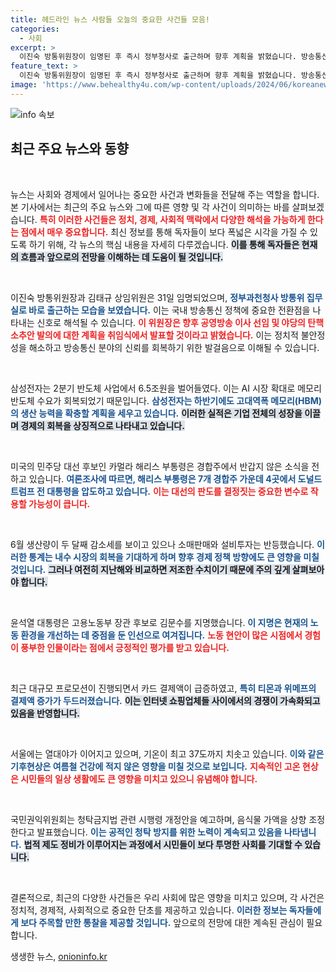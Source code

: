```yaml
---
title: 헤드라인 뉴스 사람들 오늘의 중요한 사건들 모음!
categories:
  - 사회
excerpt: >
  이진숙 방통위원장이 임명된 후 즉시 정부청사로 출근하며 향후 계획을 밝혔습니다. 방송통신 정책 변화가 기대되는 가운데, 공영방송 이사 선임 의결과 야당의 탄핵소추안 대응에 대한 관심이 집중되고 있습니다.
feature_text: >
  이진숙 방통위원장이 임명된 후 즉시 정부청사로 출근하며 향후 계획을 밝혔습니다. 방송통신 정책 변화가 기대되는 가운데, 공영방송 이사 선임 의결과 야당의 탄핵소추안 대응에 대한 관심이 집중되고 있습니다.
image: 'https://www.behealthy4u.com/wp-content/uploads/2024/06/koreanews.jpg'
---
```


<p><img src="https://www.behealthy4u.com/wp-content/uploads/2024/06/koreanews.jpg" alt="info 속보" /></p>

<h2 data-ke-size="size26">최근 주요 뉴스와 동향</h2>

<p data-ke-size="size16">&nbsp;</p>

<p>뉴스는 사회와 경제에서 일어나는 중요한 사건과 변화들을 전달해 주는 역할을 합니다. 본 기사에서는 최근의 주요 뉴스와 그에 따른 영향 및 각 사건이 의미하는 바를 살펴보겠습니다. <b><span style="color: #ee2323;">특히 이러한 사건들은 정치, 경제, 사회적 맥락에서 다양한 해석을 가능하게 한다는 점에서 매우 중요합니다.</span></b> 최신 정보를 통해 독자들이 보다 폭넓은 시각을 가질 수 있도록 하기 위해, 각 뉴스의 핵심 내용을 자세히 다루겠습니다. <b><span style="background-color: #21538527;">이를 통해 독자들은 현재의 흐름과 앞으로의 전망을 이해하는 데 도움이 될 것입니다.</span></b></p>

<p data-ke-size="size16">&nbsp;</p>

<p>이진숙 방통위원장과 김태규 상임위원은 31일 임명되었으며, <b><span style="color: #1a5490;">정부과천청사 방통위 집무실로 바로 출근하는 모습을 보였습니다.</span></b> 이는 국내 방송통신 정책에 중요한 전환점을 나타내는 신호로 해석될 수 있습니다. <b><span style="color: #ee2323;">이 위원장은 향후 공영방송 이사 선임 및 야당의 탄핵소추안 발의에 대한 계획을 취임식에서 발표할 것이라고 밝혔습니다.</span></b> 이는 정치적 불안정성을 해소하고 방송통신 분야의 신뢰를 회복하기 위한 발걸음으로 이해될 수 있습니다.</p>

<p data-ke-size="size16">&nbsp;</p>

<p>삼성전자는 2분기 반도체 사업에서 6.5조원을 벌어들였다. 이는 AI 시장 확대로 메모리 반도체 수요가 회복되었기 때문입니다. <b><span style="color: #1a5490;">삼성전자는 하반기에도 고대역폭 메모리(HBM)의 생산 능력을 확충할 계획을 세우고 있습니다.</span></b> <b><span style="background-color: #21538527;">이러한 실적은 기업 전체의 성장을 이끌며 경제의 회복을 상징적으로 나타내고 있습니다.</span></b></p>

<p data-ke-size="size16">&nbsp;</p>

<p>미국의 민주당 대선 후보인 카멀라 해리스 부통령은 경합주에서 반갑지 않은 소식을 전하고 있습니다. <b><span style="color: #1a5490;">여론조사에 따르면, 해리스 부통령은 7개 경합주 가운데 4곳에서 도널드 트럼프 전 대통령을 압도하고 있습니다.</span></b> <b><span style="color: #ee2323;">이는 대선의 판도를 결정짓는 중요한 변수로 작용할 가능성이 큽니다.</span></b> </p>

<p data-ke-size="size16">&nbsp;</p>

<p>6월 생산량이 두 달째 감소세를 보이고 있으나 소매판매와 설비투자는 반등했습니다. <b><span style="color: #1a5490;">이러한 통계는 내수 시장의 회복을 기대하게 하며 향후 경제 정책 방향에도 큰 영향을 미칠 것입니다.</span></b> <b><span style="background-color: #21538527;">그러나 여전히 지난해와 비교하면 저조한 수치이기 때문에 주의 깊게 살펴보아야 합니다.</span></b></p>

<p data-ke-size="size16">&nbsp;</p>

<p>윤석열 대통령은 고용노동부 장관 후보로 김문수를 지명했습니다. <b><span style="color: #1a5490;">이 지명은 현재의 노동 환경을 개선하는 데 중점을 둔 인선으로 여겨집니다.</span></b> <b><span style="color: #ee2323;">노동 현안이 많은 시점에서 경험이 풍부한 인물이라는 점에서 긍정적인 평가를 받고 있습니다.</span></b></p>

<p data-ke-size="size16">&nbsp;</p>

<p>최근 대규모 프로모션이 진행되면서 카드 결제액이 급증하였고, <b><span style="color: #1a5490;">특히 티몬과 위메프의 결제액 증가가 두드러졌습니다.</span></b> <b><span style="background-color: #21538527;">이는 인터넷 쇼핑업체들 사이에서의 경쟁이 가속화되고 있음을 반영합니다.</span></b></p>

<p data-ke-size="size16">&nbsp;</p>

<p>서울에는 열대야가 이어지고 있으며, 기온이 최고 37도까지 치솟고 있습니다. <b><span style="color: #1a5490;">이와 같은 기후현상은 여름철 건강에 적지 않은 영향을 미칠 것으로 보입니다.</span></b> <b><span style="color: #ee2323;">지속적인 고온 현상은 시민들의 일상 생활에도 큰 영향을 미치고 있으니 유념해야 합니다.</span></b></p>

<p data-ke-size="size16">&nbsp;</p>

<p>국민권익위원회는 청탁금지법 관련 시행령 개정안을 예고하며, 음식물 가액을 상향 조정한다고 발표했습니다. <b><span style="color: #1a5490;">이는 공적인 청탁 방지를 위한 노력이 계속되고 있음을 나타냅니다.</span></b> <b><span style="background-color: #21538527;">법적 제도 정비가 이루어지는 과정에서 시민들이 보다 투명한 사회를 기대할 수 있습니다.</span></b></p>

<p data-ke-size="size16">&nbsp;</p>

<p>결론적으로, 최근의 다양한 사건들은 우리 사회에 많은 영향을 미치고 있으며, 각 사건은 정치적, 경제적, 사회적으로 중요한 단초를 제공하고 있습니다. <b><span style="color: #1a5490;">이러한 정보는 독자들에게 보다 주목할 만한 통찰을 제공할 것입니다.</span></b> 앞으로의 전망에 대한 계속된 관심이 필요합니다.</p>
생생한 뉴스, <a href="https://onioninfo.kr" rel="dofollow">onioninfo.kr</a>



